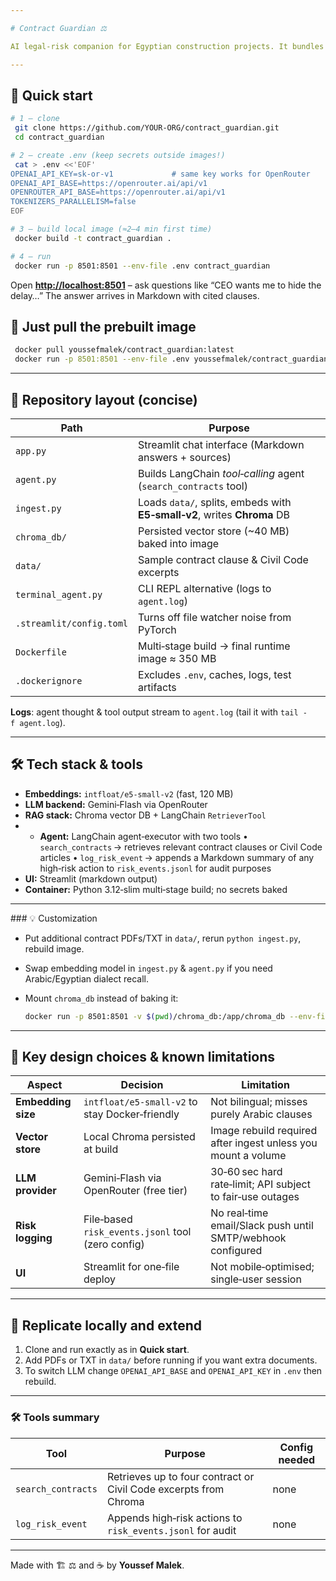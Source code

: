 ```yaml
---

# Contract Guardian ⚖️

AI legal‑risk companion for Egyptian construction projects. It bundles a **Streamlit** chat UI, a **LangChain** agent that calls Gemini‑Flash through **OpenRouter**, and a persisted **Chroma** vector store of Egyptian Civil Code & sample contract clauses.

---
```


## 🚀 Quick start

```bash
# 1 – clone
 git clone https://github.com/YOUR‑ORG/contract_guardian.git
 cd contract_guardian

# 2 – create .env (keep secrets outside images!)
 cat > .env <<'EOF'
OPENAI_API_KEY=sk-or-v1             # same key works for OpenRouter
OPENAI_API_BASE=https://openrouter.ai/api/v1
OPENROUTER_API_BASE=https://openrouter.ai/api/v1
TOKENIZERS_PARALLELISM=false
EOF

# 3 – build local image (≈2–4 min first time)
 docker build -t contract_guardian .

# 4 – run
 docker run -p 8501:8501 --env-file .env contract_guardian
```

Open [**http://localhost:8501**](http://localhost:8501) – ask questions like “CEO wants me to hide the delay…” The answer arrives in Markdown with cited clauses.

## 🚚 Just pull the prebuilt image

```bash
 docker pull youssefmalek/contract_guardian:latest
 docker run -p 8501:8501 --env-file .env youssefmalek/contract_guardian:latest
```

---

## 📁 Repository layout (concise)

| Path                     | Purpose                                                                  |
| ------------------------ | ------------------------------------------------------------------------ |
| `app.py`                 | Streamlit chat interface (Markdown answers + sources)                    |
| `agent.py`               | Builds LangChain *tool‑calling* agent (`search_contracts` tool)          |
| `ingest.py`              | Loads `data/`, splits, embeds with **E5‑small‑v2**, writes **Chroma** DB |
| `chroma_db/`             | Persisted vector store (\~40 MB) baked into image                        |
| `data/`                  | Sample contract clause & Civil Code excerpts                             |
| `terminal_agent.py`      | CLI REPL alternative (logs to `agent.log`)                               |
| `.streamlit/config.toml` | Turns off file watcher noise from PyTorch                                |
| `Dockerfile`             | Multi‑stage build → final runtime image ≈ 350 MB                         |
| `.dockerignore`          | Excludes `.env`, caches, logs, test artifacts                            |

**Logs**: agent thought & tool output stream to `agent.log` (tail it with `tail -f agent.log`).

---

## 🛠 Tech stack & tools

* **Embeddings:** `intfloat/e5-small-v2` (fast, 120 MB)
* **LLM backend:** Gemini‑Flash via OpenRouter
* **RAG stack:** Chroma vector DB + LangChain `RetrieverTool`
* * **Agent:** LangChain agent‑executor with two tools
    • `search_contracts` → retrieves relevant contract clauses or Civil Code articles
    • `log_risk_event` → appends a Markdown summary of any high‑risk action to `risk_events.jsonl` for audit purposes
* **UI:** Streamlit (markdown output)
* **Container:** Python 3.12‑slim multi‑stage build; no secrets baked

---

\### 💡 Customization

* Put additional contract PDFs/TXT in `data/`, rerun `python ingest.py`, rebuild image.
* Swap embedding model in `ingest.py` & `agent.py` if you need Arabic/Egyptian dialect recall.
* Mount `chroma_db` instead of baking it:

  ```bash
  docker run -p 8501:8501 -v $(pwd)/chroma_db:/app/chroma_db --env-file .env contract_guardian
  ```

---

## 🧩 Key design choices & known limitations

| Aspect             | Decision                                          | Limitation                                                    |
| ------------------ | ------------------------------------------------- | ------------------------------------------------------------- |
| **Embedding size** | `intfloat/e5‑small‑v2` to stay Docker‑friendly    | Not bilingual; misses purely Arabic clauses                   |
| **Vector store**   | Local Chroma persisted at build                   | Image rebuild required after ingest unless you mount a volume |
| **LLM provider**   | Gemini‑Flash via OpenRouter (free tier)           | 30‑60 sec hard rate‑limit; API subject to fair‑use outages    |
| **Risk logging**   | File‑based `risk_events.jsonl` tool (zero config) | No real‑time email/Slack push until SMTP/webhook configured   |
| **UI**             | Streamlit for one‑file deploy                     | Not mobile‑optimised; single‑user session                     |

---

## 🔗 Replicate locally and extend

1. Clone and run exactly as in **Quick start**.
2. Add PDFs or TXT in `data/` before running if you want extra documents.
3. To switch LLM change `OPENAI_API_BASE` and `OPENAI_API_KEY` in `.env` then rebuild.

---

### 🛠 Tools summary

| Tool                           | Purpose                                                          | Config needed                            |
| ------------------------------ | ---------------------------------------------------------------- | ---------------------------------------- |
| `search_contracts`             | Retrieves up to four contract or Civil Code excerpts from Chroma | none                                     |
| `log_risk_event`               | Appends high‑risk actions to `risk_events.jsonl` for audit       | none                                     |

---

Made with 🏗️ ⚖️ and ☕ by **Youssef Malek**.

